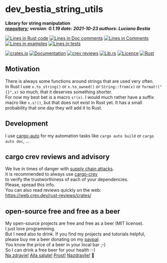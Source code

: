 [comment]: # (auto_md_to_doc_comments segment start A)

# dev_bestia_string_utils

[comment]: # (auto_cargo_toml_to_md start)

**Library for string manipulation**  
***[repository](https://github.com/lucianobestia/dev_bestia_string_utils); version: 0.1.19  date: 2021-10-23 authors: Luciano Bestia***  

[comment]: # (auto_cargo_toml_to_md end)

[comment]: # (auto_lines_of_code start)
[![Lines in Rust code](https://img.shields.io/badge/Lines_in_Rust-102-green.svg)](https://github.com/LucianoBestia/dev_bestia_string_utils/)
[![Lines in Doc comments](https://img.shields.io/badge/Lines_in_Doc_comments-61-blue.svg)](https://github.com/LucianoBestia/dev_bestia_string_utils/)
[![Lines in Comments](https://img.shields.io/badge/Lines_in_comments-22-purple.svg)](https://github.com/LucianoBestia/dev_bestia_string_utils/)
[![Lines in examples](https://img.shields.io/badge/Lines_in_examples-0-yellow.svg)](https://github.com/LucianoBestia/dev_bestia_string_utils/)
[![Lines in tests](https://img.shields.io/badge/Lines_in_tests-0-orange.svg)](https://github.com/LucianoBestia/dev_bestia_string_utils/)

[comment]: # (auto_lines_of_code end)

[comment]: # (auto_badges start)

[![crates.io](https://img.shields.io/crates/v/dev_bestia_string_utils.svg)](https://crates.io/crates/dev_bestia_string_utils) [![Documentation](https://docs.rs/dev_bestia_string_utils/badge.svg)](https://docs.rs/dev_bestia_string_utils/) [![crev reviews](https://web.crev.dev/rust-reviews/badge/crev_count/dev_bestia_string_utils.svg)](https://web.crev.dev/rust-reviews/crate/dev_bestia_string_utils/) [![Lib.rs](https://img.shields.io/badge/Lib.rs-rust-orange.svg)](https://lib.rs/crates/dev_bestia_string_utils/) [![Licence](https://img.shields.io/badge/license-MIT-blue.svg)](https://github.com/LucianoBestia/dev_bestia_string_utils/blob/master/LICENSE) [![Rust](https://github.com/LucianoBestia/dev_bestia_string_utils/workflows/RustAction/badge.svg)](https://github.com/LucianoBestia/dev_bestia_string_utils/actions)  

[comment]: # (auto_badges end)

## Motivation

There is always some functions around strings that are used very often.  
In Rust I use `x.to_string()` or `x.to_owned()` or `String::from(x)` or `format!("{}",x)` so much, that it deserves something shorter.  
For now my best bet is a macro `s!(x)`. I would much rather have a suffix macro like `x.s!()`, but that does not exist in Rust yet. It has a small probability that one day they will add it to Rust.  

## Development

I use [cargo-auto](https://crates.io/crates/cargo-auto) for my automation tasks like `cargo auto build` or `cargo auto doc`, ...

## cargo crev reviews and advisory

We live in times of danger with [supply chain attacks](https://en.wikipedia.org/wiki/Supply_chain_attack).  
It is recommended to always use [cargo-crev](https://github.com/crev-dev/cargo-crev)  
to verify the trustworthiness of each of your dependencies.  
Please, spread this info.  
You can also read reviews quickly on the web:  
<https://web.crev.dev/rust-reviews/crates/>  

## open-source free and free as a beer

My open-source projects are free and free as a beer (MIT license).  
I just love programming.  
But I need also to drink. If you find my projects and tutorials helpful,  
please buy me a beer donating on my [paypal](https://www.paypal.com/paypalme/LucianoBestia).  
You know the price of a beer in your local bar ;-)  
So I can drink a free beer for your health :-)  
[Na zdravje!](https://translate.google.com/?hl=en&sl=sl&tl=en&text=Na%20zdravje&op=translate) [Alla salute!](https://dictionary.cambridge.org/dictionary/italian-english/alla-salute) [Prost!](https://dictionary.cambridge.org/dictionary/german-english/prost) [Nazdravlje!](https://matadornetwork.com/nights/how-to-say-cheers-in-50-languages/) 🍻

[comment]: # (auto_md_to_doc_comments segment end A)
